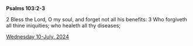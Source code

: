 **Psalms 103:2-3**

2 Bless the Lord, O my soul, and forget not all his benefits: 3 Who forgiveth all thine iniquities; who healeth all thy diseases;

[Wednesday 10-July, 2024](https://getbible.life/kjv/Psalms/103/2-3)

